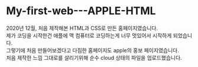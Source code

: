 # My-first-web---APPLE-HTML
2020년 12월, 처음 제작해본 HTML과 CSS로 만든 홈페이지였습니다. <br/>
제가 코딩을 시작한건 애플에 맥 컴퓨터로 코딩하는게 너무 멋있어서 시작하게 되었습니다. <br/>
그렇기에 처음 만들어보겠다고 다짐한 홈페이지도 apple의 홍보 페이지였습니다. <br/>
처음 제작한 느낌 그대로를 살리기위해 순수 cloud 상태의 파일을 업로드했습니다.
